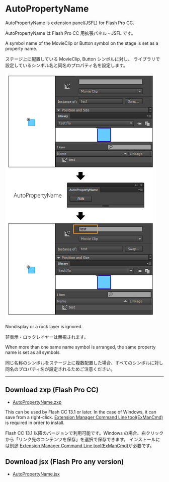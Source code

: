 AutoPropertyName
=======

AutoPropertyName is extension panel(JSFL) for Flash Pro CC.

AutoPropertyName は Flash Pro CC 用拡張パネル・JSFL です。

A symbol name of the MovieClip or Button symbol on the stage is set as a property name.

ステージ上に配置している MovieClip, Button シンボルに対し、
ライブラリで設定しているシンボル名と同名のプロパティ名を設定します。

![AutoPropertyName Panel](img/main.png)

Nondisplay or a rock layer is ignored.

非表示・ロックレイヤーは無視されます。

When more than one same name symbol is arranged, the same property name is set as all symbols.

同じ名称のシンボルをステージ上に複数配置した場合、すべてのシンボルに対し同名のプロパティ名が設定されるためご注意ください。

---
## Download zxp (Flash Pro CC)

* [AutoPropertyName.zxp](https://raw.github.com/siratama/AutoPropertyName/master/download/AutoPropertyName.zxp)

This can be used by Flash CC 13.1 or later. In the case of Windows, it can save from a right-click. 
[Extension Manager Command Line tool(ExManCmd)](https://www.adobeexchange.com/resources/28) is required in order to install. 

Flash CC 13.1 以降のバージョンで利用可能です。Windows の場合、右クリックから「リンク先のコンテンツを保存」を選択で保存できます。
インストールには別途 [Extension Manager Command Line tool(ExManCmd)](https://www.adobeexchange.com/resources/28)が必要です。

## Download jsx (Flash Pro any version)

* [AutoPropertyName.jsx](https://raw.github.com/siratama/AutoPropertyName/master/download/AutoPropertyName.jsx)

